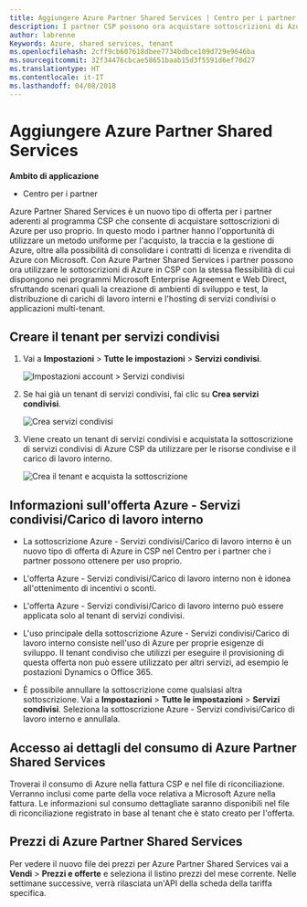 ```yaml
---
title: Aggiungere Azure Partner Shared Services | Centro per i partner
description: I partner CSP possono ora acquistare sottoscrizioni di Azure per uso proprio.
author: labrenne
Keywords: Azure, shared services, tenant
ms.openlocfilehash: 2cff9cb607618dbee7734bdbce109d729e9646ba
ms.sourcegitcommit: 32f34476cbcae58651baab15d3f5591d6ef70d27
ms.translationtype: HT
ms.contentlocale: it-IT
ms.lasthandoff: 04/08/2018
---
```

# <a name="add-azure-partner-shared-services"></a>Aggiungere Azure Partner Shared Services

**Ambito di applicazione**

-  Centro per i partner

Azure Partner Shared Services è un nuovo tipo di offerta per i partner aderenti al programma CSP che consente di acquistare sottoscrizioni di Azure per uso proprio. In questo modo i partner hanno l'opportunità di utilizzare un metodo uniforme per l'acquisto, la traccia e la gestione di Azure, oltre alla possibilità di consolidare i contratti di licenza e rivendita di Azure con Microsoft. Con Azure Partner Shared Services i partner possono ora utilizzare le sottoscrizioni di Azure in CSP con la stessa flessibilità di cui dispongono nei programmi Microsoft Enterprise Agreement e Web Direct, sfruttando scenari quali la creazione di ambienti di sviluppo e test, la distribuzione di carichi di lavoro interni e l'hosting di servizi condivisi o applicazioni multi-tenant.  

## <a name="create-the-shared-services-tenant"></a>Creare il tenant per servizi condivisi

1. Vai a **Impostazioni** > **Tutte le impostazioni** > **Servizi condivisi**.

    ![**Impostazioni account** > **Servizi condivisi**](images/sharedservices2.png)

2. Se hai già un tenant di servizi condivisi, fai clic su **Crea servizi condivisi**.

    ![Crea servizi condivisi](images/sharedservices3.png)

3. Viene creato un tenant di servizi condivisi e acquistata la sottoscrizione di servizi condivisi di Azure CSP da utilizzare per le risorse condivise e il carico di lavoro interno.

    ![Crea il tenant e acquista la sottoscrizione](images/sharedservices5.png)

## <a name="about-the-azure--internalshared-services-offer"></a>Informazioni sull'offerta Azure - Servizi condivisi/Carico di lavoro interno

- La sottoscrizione Azure - Servizi condivisi/Carico di lavoro interno è un nuovo tipo di offerta di Azure in CSP nel Centro per i partner che i partner possono ottenere per uso proprio. 

- L'offerta Azure - Servizi condivisi/Carico di lavoro interno non è idonea all'ottenimento di incentivi o sconti.

- L'offerta Azure - Servizi condivisi/Carico di lavoro interno può essere applicata solo al tenant di servizi condivisi.

- L'uso principale della sottoscrizione Azure - Servizi condivisi/Carico di lavoro interno consiste nell'uso di Azure per proprie esigenze di sviluppo. Il tenant condiviso che utilizzi per eseguire il provisioning di questa offerta non può essere utilizzato per altri servizi, ad esempio le postazioni Dynamics o Office 365. 

- È possibile annullare la sottoscrizione come qualsiasi altra sottoscrizione. Vai a **Impostazioni** > **Tutte le impostazioni** > **Servizi condivisi**. Seleziona la sottoscrizione Azure - Servizi condivisi/Carico di lavoro interno e annullala.

## <a name="accessing-azure-partner-shared-services-consumption-details"></a>Accesso ai dettagli del consumo di Azure Partner Shared Services

Troverai il consumo di Azure nella fattura CSP e nel file di riconciliazione. Verranno inclusi come parte della voce relativa a Microsoft Azure nella fattura. Le informazioni sul consumo dettagliate saranno disponibili nel file di riconciliazione registrato in base al tenant che è stato creato per l'offerta. 

## <a name="azure-partner-shared-services-pricing"></a>Prezzi di Azure Partner Shared Services

Per vedere il nuovo file dei prezzi per Azure Partner Shared Services vai a **Vendi** > **Prezzi e offerte** e seleziona il listino prezzi del mese corrente. Nelle settimane successive, verrà rilasciata un'API della scheda della tariffa specifica.


